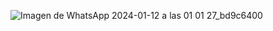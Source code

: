 ![Imagen de WhatsApp 2024-01-12 a las 01 01 27_bd9c6400](https://github.com/JefHuiza/Fundamentos-de-Dise-o/assets/151795724/abf45a50-56a7-4480-ae09-541dd3487f7f)

